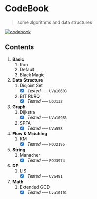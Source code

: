 # CodeBook
> some algorithms and data structures

[![codebook](https://github.com/HJackH/CodeBook/actions/workflows/build.yml/badge.svg)](https://github.com/HJackH/CodeBook/actions/workflows/build.yml)

## Contents
1. **Basic**
    1. Run
    2. Default
    3. Black Magic
2. **Data Structure**
    1. Disjoint Set
        - [x] *Tested* --- `UVa10608`
    2. BIT RURQ
        - [x] *Tested* --- `LOJ132`
3. **Graph**
    1. Dijkstra
        - [x] *Tested* --- `UVa10986`
    2. SPFA
        - [x] *Tested* --- `UVa558`
4. **Flow & Matching**
    1. KM
        - [x] *Tested* --- `POJ2195`
5. **String**
    1. Manacher
        - [x] *Tested* --- `POJ3974`
6. **DP**
    1. LIS
        - [x] *Tested* --- `UVa481`
7. **Math**
    1. Extended GCD
        - [x] *Tested* --- `Uva10104`